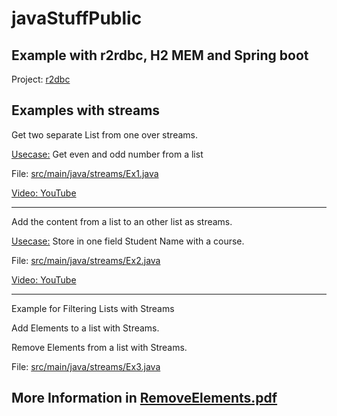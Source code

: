 # javaStuffPublic
## Example with r2rdbc, H2 MEM and Spring boot 

Project: [r2dbc](./r2dbc)

## Examples with streams


Get two separate List from one over streams.

<u>Usecase:</u> Get even and odd number from a list

File: [src/main/java/streams/Ex1.java](./src/main/java/streams/Ex1.java)

[Video: YouTube](https://youtu.be/o2f2jfcMXUE)

***
Add the content from a list to an other list as streams.

<u>Usecase:</u> Store in one field Student Name with a course.

File: [src/main/java/streams/Ex2.java](./src/main/java/streams/Ex2.java)

[Video: YouTube](https://youtu.be/XTp2zJv93mw)

***
Example for Filtering Lists with Streams 

Add Elements to a list with Streams.

Remove Elements from a list with Streams.

File: [src/main/java/streams/Ex3.java](./src/main/java/streams/Ex3.java)

## More Information in [RemoveElements.pdf](./RemoveElements.pdf)

